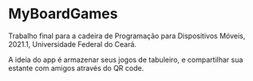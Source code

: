 # MyBoardGames
Trabalho final para a cadeira de Programação para Dispositivos Móveis, 2021.1, Universidade Federal do Ceará.  

A ideia do app é armazenar seus jogos de tabuleiro, e compartilhar sua estante com amigos através do QR code.
